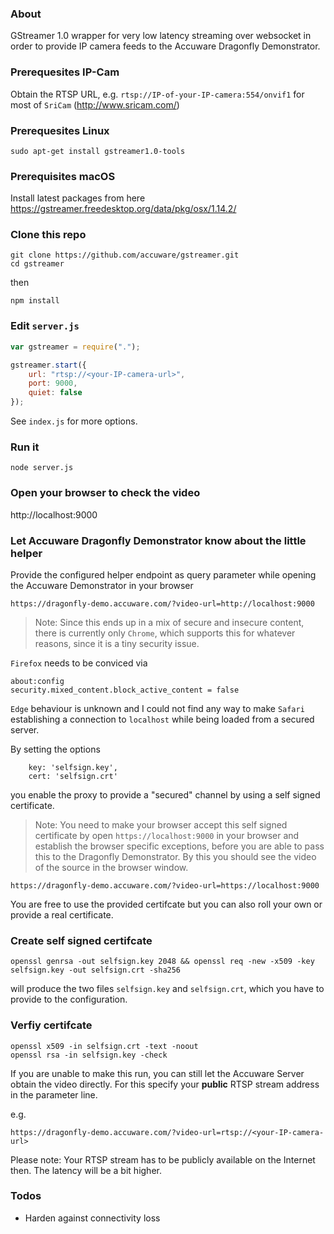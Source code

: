 ### About
GStreamer 1.0 wrapper for very low latency streaming over websocket in order to provide IP camera feeds to the Accuware Dragonfly Demonstrator.

### Prerequesites IP-Cam
Obtain the RTSP URL, e.g. `rtsp://IP-of-your-IP-camera:554/onvif1` for most of `SriCam` (http://www.sricam.com/)

### Prerequesites Linux
```
sudo apt-get install gstreamer1.0-tools
```
### Prerequisites macOS
Install latest packages from here https://gstreamer.freedesktop.org/data/pkg/osx/1.14.2/

### Clone this repo
```
git clone https://github.com/accuware/gstreamer.git
cd gstreamer
```
then 
```
npm install
```

### Edit `server.js` 
```javascript
var gstreamer = require(".");

gstreamer.start({
    url: "rtsp://<your-IP-camera-url>",
    port: 9000,
    quiet: false
});
```

See `index.js` for more options.

### Run it 

```
node server.js
```

### Open your browser to check the video

http://localhost:9000


### Let Accuware Dragonfly Demonstrator know about the little helper
Provide the configured helper endpoint as query parameter while opening the Accuware Demonstrator in your browser

```
https://dragonfly-demo.accuware.com/?video-url=http://localhost:9000
```

> Note: Since this ends up in a mix of secure and insecure content, there is currently only `Chrome`, which supports this for whatever reasons, since it is a tiny security issue. 

`Firefox` needs to be conviced via 
```
about:config
security.mixed_content.block_active_content = false
```

`Edge` behaviour is unknown and I could not find any way to make `Safari` establishing a connection to `localhost` while being loaded from a secured server.

By setting the options

```
    key: 'selfsign.key',
    cert: 'selfsign.crt'
```

you enable the proxy to provide a "secured" channel by using a self signed certificate.

> Note: You need to make your browser accept this self signed certificate by open `https://localhost:9000` in your browser and establish the browser specific exceptions, before you are able to pass this to the Dragonfly Demonstrator. By this you should see the video of the source in the browser window.

```
https://dragonfly-demo.accuware.com/?video-url=https://localhost:9000
```


You are free to use the provided certifcate but you can also roll your own or provide a real certificate.

### Create self signed certifcate
```
openssl genrsa -out selfsign.key 2048 && openssl req -new -x509 -key selfsign.key -out selfsign.crt -sha256
```

will produce the two files `selfsign.key` and `selfsign.crt`, which you have to provide to the configuration.

### Verfiy certifcate
```
openssl x509 -in selfsign.crt -text -noout
openssl rsa -in selfsign.key -check
````


If you are unable to make this run, you can still let the Accuware Server obtain the video directly. For this specify your **public** RTSP stream address in the parameter line.

e.g.

```
https://dragonfly-demo.accuware.com/?video-url=rtsp://<your-IP-camera-url>
```

Please note: Your RTSP stream has to be publicly available on the Internet then. The latency will be a bit higher.

### Todos

- Harden against connectivity loss




